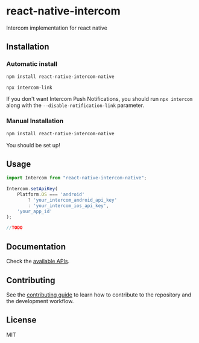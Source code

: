 # react-native-intercom

Intercom implementation for react native

## Installation


### Automatic install
```sh
npm install react-native-intercom-native
```

```sh
npx intercom-link
```

If you don't want Intercom Push Notifications, you should run `npx intercom` along with the `--disable-notification-link` parameter.



### Manual Installation

```sh
npm install react-native-intercom-native
```

You should be set up!

## Usage

```js
import Intercom from "react-native-intercom-native";

Intercom.setApiKey(
	Platform.OS === 'android'
		? 'your_intercom_android_api_key'
		: 'your_intercom_ios_api_key',
	'your_app_id'
);

//TODO
```

## Documentation

Check the [available APIs](docs/API.md).

## Contributing

See the [contributing guide](CONTRIBUTING.md) to learn how to contribute to the repository and the development workflow.

## License

MIT

